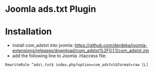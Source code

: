# Joomla ads.txt Plugin

# Installation

- install com_adstxt into joomla: https://github.com/derdeka/joomla-extensions/releases/download/com_adstxt%2F0.1.1/com_adstxt.zip
- add the following line to Joomla .htaccess file:

```
RewriteRule ^ads\.txt$ index.php?option=com_adstxt&format=raw [L]
```
